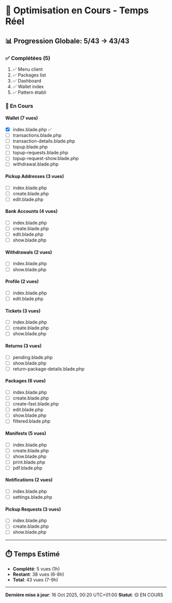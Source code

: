 # 🔄 Optimisation en Cours - Temps Réel

## 📊 Progression Globale: 5/43 → 43/43

### ✅ Complétées (5)
1. ✅ Menu client
2. ✅ Packages list
3. ✅ Dashboard
4. ✅ Wallet index
5. ✅ Pattern établi

### 🔄 En Cours

#### Wallet (7 vues)
- [x] index.blade.php ✅
- [ ] transactions.blade.php
- [ ] transaction-details.blade.php
- [ ] topup.blade.php
- [ ] topup-requests.blade.php
- [ ] topup-request-show.blade.php
- [ ] withdrawal.blade.php

#### Pickup Addresses (3 vues)
- [ ] index.blade.php
- [ ] create.blade.php
- [ ] edit.blade.php

#### Bank Accounts (4 vues)
- [ ] index.blade.php
- [ ] create.blade.php
- [ ] edit.blade.php
- [ ] show.blade.php

#### Withdrawals (2 vues)
- [ ] index.blade.php
- [ ] show.blade.php

#### Profile (2 vues)
- [ ] index.blade.php
- [ ] edit.blade.php

#### Tickets (3 vues)
- [ ] index.blade.php
- [ ] create.blade.php
- [ ] show.blade.php

#### Returns (3 vues)
- [ ] pending.blade.php
- [ ] show.blade.php
- [ ] return-package-details.blade.php

#### Packages (6 vues)
- [ ] index.blade.php
- [ ] create.blade.php
- [ ] create-fast.blade.php
- [ ] edit.blade.php
- [ ] show.blade.php
- [ ] filtered.blade.php

#### Manifests (5 vues)
- [ ] index.blade.php
- [ ] create.blade.php
- [ ] show.blade.php
- [ ] print.blade.php
- [ ] pdf.blade.php

#### Notifications (2 vues)
- [ ] index.blade.php
- [ ] settings.blade.php

#### Pickup Requests (3 vues)
- [ ] index.blade.php
- [ ] create.blade.php
- [ ] show.blade.php

---

## ⏱️ Temps Estimé

- **Complété**: 5 vues (1h)
- **Restant**: 38 vues (6-8h)
- **Total**: 43 vues (7-9h)

---

**Dernière mise à jour**: 16 Oct 2025, 00:20 UTC+01:00
**Statut**: 🟡 EN COURS
